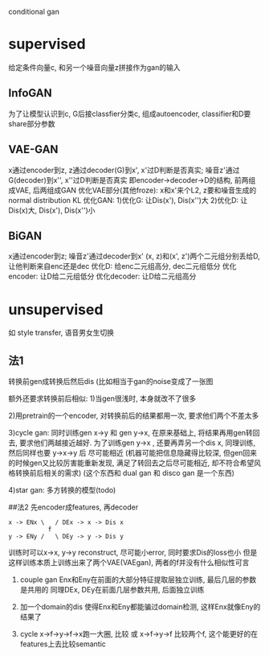 conditional gan

# supervised
给定条件向量c, 和另一个噪音向量z拼接作为gan的输入

## InfoGAN
为了让模型认识到c, G后接classfier分类c, 组成autoencoder, classifier和D要share部分参数

## VAE-GAN
x通过encoder到z, z通过decoder(G)到x', x'过D判断是否真实; 噪音z'通过G(decoder)到x'', x''过D判断是否真实
即encoder->decoder->D的结构, 前两组成VAE, 后两组成GAN
优化VAE部分(其他froze): x和x'来个L2, z要和噪音生成的normal distribution KL
优化GAN: 1)优化G: 让Dis(x'), Dis(x'')大 2)优化D: 让Dis(x)大, Dis(x'), Dis(x'')小

## BiGAN
x通过encoder到z; 噪音z'通过decoder到x'
(x, z)和(x', z')两个二元组分别丢给D, 让他判断来自enc还是dec
优化D: 给enc二元组高分, dec二元组低分
优化encoder: 让D给二元组低分
优化decoder: 让D给二元组高分

# unsupervised
如 style transfer, 语音男女生切换

## 法1
转换前gen成转换后然后dis (比如相当于gan的noise变成了一张图

额外还要求转换前后相似:
1)当gen很浅时, 本身就改不了很多

2)用pretrain的一个encoder, 对转换前后的结果都用一次, 要求他们两个不差太多

3)cycle gan: 同时训练gen x->y 和 gen y->x, 在原来基础上, 将结果再用gen转回去, 要求他们两越接近越好. 
为了训练gen y->x , 还要再弄另一个dis x, 同理训练, 然后同样也要 y->x->y 后 尽可能相近
(机器可能把信息隐藏得比较深, 但gen回来的时候gen又比较厉害能重新发现, 满足了转回去之后尽可能相近, 却不符合希望风格转换前后相关的需求)
(这个东西和 dual gan 和 disco gan 是一个东西)

4)star gan: 多方转换的模型(todo)

##法2
先encoder成features, 再decoder

```
x -> ENx \   / DEx -> x -> Dis x
           f
y -> ENy /   \ DEy -> y -> Dis y
```
训练时可以x->x, y->y reconstruct, 尽可能小error, 同时要求Dis的loss也小
但是这样训练本质上训练出来了两个VAE(VAEgan), 两者的f并没有什么相似性可言

1) couple gan
Enx和Eny在前面的大部分特征提取层独立训练, 最后几层的参数是共用的
同理DEx, DEy在前面几层参数共用, 后面独立训练

2) 加一个domain的dis
使得Enx和Eny都能骗过domain检测, 这样Enx就像Eny的结果了

3) cycle
x->f->y->f->x跑一大圈, 比较
或
x->f->y->f 比较两个f, 这个能更好的在features上去比较semantic